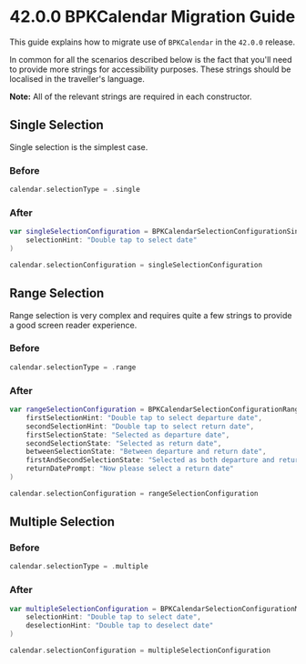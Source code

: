 # 42.0.0 BPKCalendar Migration Guide

This guide explains how to migrate use of `BPKCalendar` in the `42.0.0` release.

In common for all the scenarios described below is the fact that you'll need to provide more strings for accessibility purposes. These strings should be localised in the traveller's language.

**Note:** All of the relevant strings are required in each constructor.

## Single Selection

Single selection is the simplest case.

### Before

```swift
calendar.selectionType = .single
```

### After

```swift
var singleSelectionConfiguration = BPKCalendarSelectionConfigurationSingle(
    selectionHint: "Double tap to select date"
)

calendar.selectionConfiguration = singleSelectionConfiguration
```

## Range Selection

Range selection is very complex and requires quite a few strings to provide a good screen reader experience.

### Before

```swift
calendar.selectionType = .range
```

### After

```swift
var rangeSelectionConfiguration = BPKCalendarSelectionConfigurationRange(
    firstSelectionHint: "Double tap to select departure date",
    secondSelectionHint: "Double tap to select return date",
    firstSelectionState: "Selected as departure date",
    secondSelectionState: "Selected as return date",
    betweenSelectionState: "Between departure and return date",
    firstAndSecondSelectionState: "Selected as both departure and return date",
    returnDatePrompt: "Now please select a return date"
)

calendar.selectionConfiguration = rangeSelectionConfiguration
```


## Multiple Selection


### Before

```swift
calendar.selectionType = .multiple
```

### After

```swift
var multipleSelectionConfiguration = BPKCalendarSelectionConfigurationMultiple(
    selectionHint: "Double tap to select date",
    deselectionHint: "Double tap to deselect date"
)

calendar.selectionConfiguration = multipleSelectionConfiguration
```
